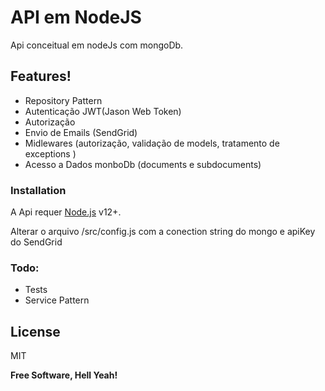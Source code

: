 # API em NodeJS
Api conceitual em nodeJs com mongoDb.

##  Features!

  - Repository Pattern
  - Autenticação JWT(Jason Web Token)
  - Autorização
  - Envio de Emails (SendGrid)
  - Midlewares (autorização, validação de models, tratamento de exceptions )
  - Acesso a Dados monboDb (documents e subdocuments)




### Installation

A Api requer [Node.js](https://nodejs.org/) v12+.

Alterar o arquivo /src/config.js com a conection string do mongo e apiKey do SendGrid


### Todo:

 - Tests
 - Service Pattern

License
----

MIT


**Free Software, Hell Yeah!**
